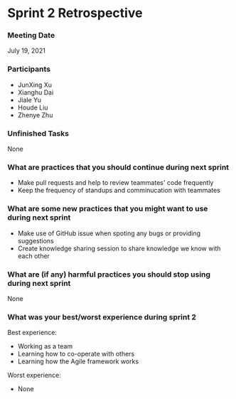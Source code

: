# Sprint 2 Retrospective

### Meeting Date
July 19, 2021

### Participants
- JunXing Xu
- Xianghu Dai
- Jiale Yu
- Houde Liu
- Zhenye Zhu

### Unfinished Tasks
None

### What are practices that you should continue during next sprint
- Make pull requests and help to review teammates' code frequently
- Keep the frequency of standups and comminucation with teammates


### What are some new practices that you might want to use during next sprint
- Make use of GitHub issue when spoting any bugs or providing suggestions
- Create knowledge sharing session to share knowledge we know with each other

### What are (if any) harmful practices you should stop using during next sprint
None

### What was your best/worst experience during sprint 2
Best experience:
- Working as a team
- Learning how to co-operate with others
- Learning how the Agile framework works

Worst experience:
- None
